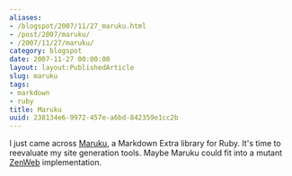 ```yaml
---
aliases:
- /blogspot/2007/11/27_maruku.html
- /post/2007/maruku/
- /2007/11/27/maruku/
category: blogspot
date: 2007-11-27 00:00:00
layout: layout:PublishedArticle
slug: maruku
tags:
- markdown
- ruby
title: Maruku
uuid: 238134e6-9972-457e-a6bd-842359e1cc2b
---
```


I just came across <a href="http://maruku.rubyforge.org/maruku.html">Maruku</a>, a Markdown Extra library for Ruby. It's time to reevaluate my site generation tools. Maybe Maruku could fit into a mutant <a href="http://zenspider.com/ZSS/Products/ZenWeb/index.html">ZenWeb</a> implementation.
<!--more-->